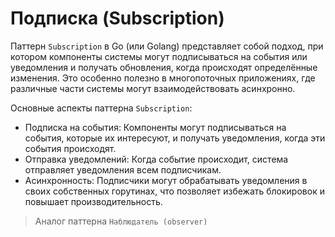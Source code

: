 # Подписка (Subscription)

Паттерн `Subscription` в Go (или Golang) представляет собой подход, при котором компоненты системы могут подписываться на события или уведомления и получать обновления, когда происходят определённые изменения. Это особенно полезно в многопоточных приложениях, где различные части системы могут взаимодействовать асинхронно.

Основные аспекты паттерна `Subscription`:

- Подписка на события: Компоненты могут подписываться на события, которые их интересуют, и получать уведомления, когда эти события происходят.
- Отправка уведомлений: Когда событие происходит, система отправляет уведомления всем подписчикам.
- Асинхронность: Подписчики могут обрабатывать уведомления в своих собственных горутинах, что позволяет избежать блокировок и повышает производительность.

> Аналог паттерна `Наблюдатель (observer)`
